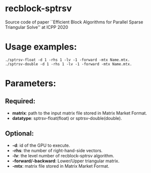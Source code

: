 # recblock-sptrsv
Source code of paper ``Efficient Block Algorithms for Parallel Sparse Triangular Solve'' at ICPP 2020
# Usage examples:
```
./sptrsv-float -d 1 -rhs 1 -lv -1 -forward -mtx Name.mtx.     
./sptrsv-double -d 1 -rhs 1 -lv -1 -forward -mtx Name.mtx.
```
# Parameters:
## Required:
  * **matrix**: path to the input matrix file stored in Matrix Market Format.   
  * **datatype**: sptrsv-float(float) or sptrsv-double(double).   
## Optional:
  * **-d**: id of the GPU to execute.   
  * **-rhs**: the number of right-hand-side vectors.   
  * **-lv**: the level number of recblock-sptrsv algorithm.   
  * **-forward/-backward**: Lower/Upper triangular matrix.   
  * **-mtx**: matrix file stored in Matrix Market Format.   
  

